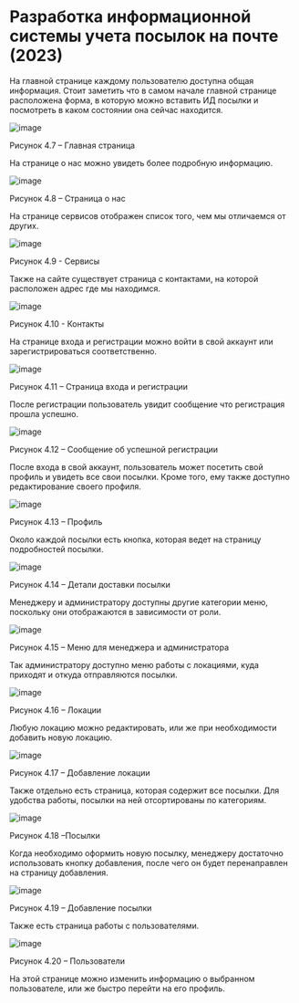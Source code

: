 # Разработка информационной системы учета посылок на почте (2023)

На главной странице каждому пользователю доступна общая информация. Стоит заметить что в самом начале главной странице расположена форма, в которую можно вставить ИД посылки и посмотреть в каком состоянии она сейчас находится.


 ![image](https://github.com/Evgescha/Diploma.MailTracking/assets/38140129/7aadd9a0-5b0a-4053-b320-87acd16e14cb)

Рисунок 4.7 – Главная страница

На странице о нас можно увидеть более подробную информацию.

 ![image](https://github.com/Evgescha/Diploma.MailTracking/assets/38140129/0148f7bc-747d-45ff-b5c8-b3359e4009bc)

Рисунок 4.8 – Страница о нас

На странице сервисов отображен список того, чем мы отличаемся от других.
 
 ![image](https://github.com/Evgescha/Diploma.MailTracking/assets/38140129/93a26eea-8219-4da0-8577-d64e0de59dda)

Рисунок 4.9 - Сервисы

Также на сайте существует страница с контактами, на которой расположен адрес где мы находимся.
 
 ![image](https://github.com/Evgescha/Diploma.MailTracking/assets/38140129/6b3c824e-d78f-42b1-8145-55b11b6abc5b)

Рисунок 4.10 - Контакты

На странице входа и регистрации можно войти в свой аккаунт или зарегистрироваться соответственно.

 ![image](https://github.com/Evgescha/Diploma.MailTracking/assets/38140129/068b3396-db6f-4057-90ae-3b4c7681cfc7)

Рисунок 4.11 – Страница входа и регистрации

После регистрации пользователь увидит сообщение что регистрация прошла успешно.

 ![image](https://github.com/Evgescha/Diploma.MailTracking/assets/38140129/9b54fccf-e4c2-4c65-915c-4364fe4181dd)

Рисунок 4.12 – Сообщение об успешной регистрации

После входа в свой аккаунт, пользователь может посетить свой профиль и увидеть все свои посылки. Кроме того, ему также доступно редактирование своего профиля.

 ![image](https://github.com/Evgescha/Diploma.MailTracking/assets/38140129/e1c94c8e-eddb-448e-84e4-b90f4cf2b72f)

Рисунок 4.13 – Профиль

Около каждой посылки есть кнопка, которая ведет на страницу подробностей посылки.
 
 ![image](https://github.com/Evgescha/Diploma.MailTracking/assets/38140129/df91bb5b-6c43-4f23-befb-cfee4e32d2b3)

Рисунок 4.14 – Детали доставки посылки

Менеджеру и администратору доступны другие категории меню, поскольку они отображаются в зависимости от роли.

 ![image](https://github.com/Evgescha/Diploma.MailTracking/assets/38140129/9c204401-9f3c-4640-a955-81fb9319b3a1)

Рисунок 4.15 – Меню для менеджера и администратора

Так администратору доступно меню работы с локациями, куда приходят и откуда отправляются посылки.
 
 ![image](https://github.com/Evgescha/Diploma.MailTracking/assets/38140129/fe0537b8-0d2e-4118-9f02-80643478315f)

Рисунок 4.16 – Локации

Любую локацию можно редактировать, или же при необходимости добавить новую локацию.
 
 ![image](https://github.com/Evgescha/Diploma.MailTracking/assets/38140129/582a7b44-63a9-427d-ab3f-e2103cf4da39)

Рисунок 4.17 – Добавление локации

Также отдельно есть страница, которая содержит все посылки. Для удобства работы, посылки на ней отсортированы по категориям.
 
 ![image](https://github.com/Evgescha/Diploma.MailTracking/assets/38140129/058b3d90-b2cd-4ea3-a082-d602183962b1)

Рисунок 4.18 –Посылки

Когда необходимо оформить новую посылку, менеджеру достаточно использовать кнопку добавления, после чего он будет перенаправлен на страницу добавления.
 
 ![image](https://github.com/Evgescha/Diploma.MailTracking/assets/38140129/9afadd33-29be-4fe4-a6f7-f1f9f930f6f2)

Рисунок 4.19 – Добавление посылки

Также есть страница работы с пользователями. 

 ![image](https://github.com/Evgescha/Diploma.MailTracking/assets/38140129/bdc7f76c-3fc9-4f3c-9257-33598147315e)

Рисунок 4.20 – Пользователи

На этой странице можно изменить информацию о выбранном пользователе, или же быстро перейти на его профиль.

